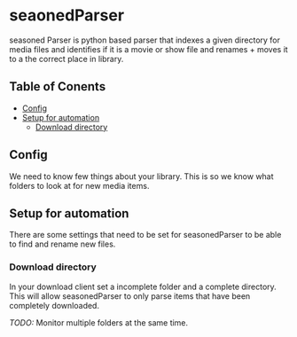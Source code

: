 # seaonedParser
seasoned Parser is python based parser that indexes a given directory for media files and identifies if it is a movie or show file and renames + moves it to a the correct place in library.

## Table of Conents
- [Config](#config)
- [Setup for automation](#setup-for-automation)
	* [Download directory](#download-directory)

## Config <a name='config'></a>
We need to know few things about your library. This is so we know what folders to look at for new media items.


## Setup for automation <a name='setup'></a>
There are some settings that need to be set for seasonedParser to be able to find and rename new files. 

### Download directory <a name='download-directory'></a>
In your download client set a incomplete folder and a complete directory. This will allow seasonedParser to only parse items that have been completely downloaded.

*TODO:* Monitor multiple folders at the same time.  